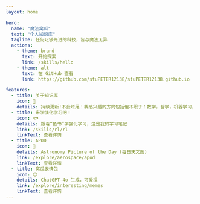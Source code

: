 ```yaml
---
layout: home

hero:
  name: "魔法窝瓜"
  text: "个人知识库" 
  tagline: 任何足够先进的科技，皆与魔法无异
  actions:
    - theme: brand
      text: 开始探索
      link: /skills/hello
    - theme: alt
      text: 在 GitHub 查看
      link: https://github.com/stuPETER12138/stuPETER12138.github.io

features:
  - title: 关于知识库
    icon: 🫡
    details: 持续更新!不会烂尾！我感兴趣的方向包括但不限于：数学，哲学，机器学习，计算机技能
  - title: 来学强化学习吧！
    icon: 🐟
    details: 跟着“鱼书”学强化学习，这是我的学习笔记
    link: /skills/rl/rl
    linkText: 查看详情
  - title: APOD
    icon: 👊
    details: Astronomy Picture of the Day (每日天文图)
    link: /explore/aerospace/apod
    linkText: 查看详情
  - title: 窝瓜表情包
    icon: 😍
    details: ChatGPT-4o 生成，可爱捏
    link: /explore/interesting/memes
    linkText: 查看详情
---
```

